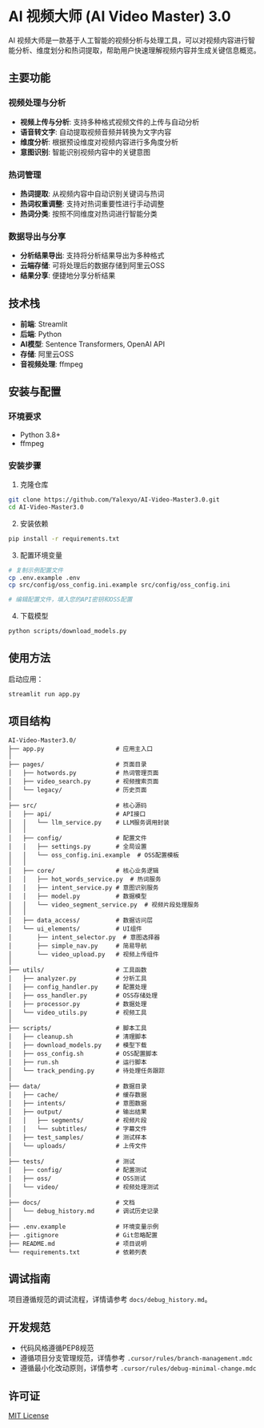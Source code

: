 # AI 视频大师 (AI Video Master) 3.0

AI 视频大师是一款基于人工智能的视频分析与处理工具，可以对视频内容进行智能分析、维度划分和热词提取，帮助用户快速理解视频内容并生成关键信息概览。

## 主要功能

### 视频处理与分析
- **视频上传与分析**: 支持多种格式视频文件的上传与自动分析
- **语音转文字**: 自动提取视频音频并转换为文字内容
- **维度分析**: 根据预设维度对视频内容进行多角度分析
- **意图识别**: 智能识别视频内容中的关键意图

### 热词管理
- **热词提取**: 从视频内容中自动识别关键词与热词
- **热词权重调整**: 支持对热词重要性进行手动调整
- **热词分类**: 按照不同维度对热词进行智能分类

### 数据导出与分享
- **分析结果导出**: 支持将分析结果导出为多种格式
- **云端存储**: 可将处理后的数据存储到阿里云OSS
- **结果分享**: 便捷地分享分析结果

## 技术栈

- **前端**: Streamlit
- **后端**: Python
- **AI模型**: Sentence Transformers, OpenAI API
- **存储**: 阿里云OSS
- **音视频处理**: ffmpeg

## 安装与配置

### 环境要求
- Python 3.8+
- ffmpeg

### 安装步骤

1. 克隆仓库
```bash
git clone https://github.com/Yalexyo/AI-Video-Master3.0.git
cd AI-Video-Master3.0
```

2. 安装依赖
```bash
pip install -r requirements.txt
```

3. 配置环境变量
```bash
# 复制示例配置文件
cp .env.example .env
cp src/config/oss_config.ini.example src/config/oss_config.ini

# 编辑配置文件，填入您的API密钥和OSS配置
```

4. 下载模型
```bash
python scripts/download_models.py
```

## 使用方法

启动应用：
```bash
streamlit run app.py
```

## 项目结构

```
AI-Video-Master3.0/
├── app.py                    # 应用主入口
│
├── pages/                    # 页面目录
│   ├── hotwords.py           # 热词管理页面
│   ├── video_search.py       # 视频搜索页面
│   └── legacy/               # 历史页面
│
├── src/                      # 核心源码
│   ├── api/                  # API接口
│   │   └── llm_service.py    # LLM服务调用封装
│   │
│   ├── config/               # 配置文件
│   │   ├── settings.py       # 全局设置
│   │   └── oss_config.ini.example  # OSS配置模板
│   │
│   ├── core/                 # 核心业务逻辑
│   │   ├── hot_words_service.py  # 热词服务
│   │   ├── intent_service.py # 意图识别服务
│   │   ├── model.py          # 数据模型
│   │   └── video_segment_service.py  # 视频片段处理服务
│   │
│   ├── data_access/          # 数据访问层
│   └── ui_elements/          # UI组件
│       ├── intent_selector.py  # 意图选择器
│       ├── simple_nav.py     # 简易导航
│       └── video_upload.py   # 视频上传组件
│
├── utils/                    # 工具函数
│   ├── analyzer.py           # 分析工具
│   ├── config_handler.py     # 配置处理
│   ├── oss_handler.py        # OSS存储处理
│   ├── processor.py          # 数据处理
│   └── video_utils.py        # 视频工具
│
├── scripts/                  # 脚本工具
│   ├── cleanup.sh            # 清理脚本
│   ├── download_models.py    # 模型下载
│   ├── oss_config.sh         # OSS配置脚本
│   ├── run.sh                # 运行脚本
│   └── track_pending.py      # 待处理任务跟踪
│
├── data/                     # 数据目录
│   ├── cache/                # 缓存数据
│   ├── intents/              # 意图数据
│   ├── output/               # 输出结果
│   │   ├── segments/         # 视频片段
│   │   └── subtitles/        # 字幕文件
│   ├── test_samples/         # 测试样本
│   └── uploads/              # 上传文件
│
├── tests/                    # 测试
│   ├── config/               # 配置测试
│   ├── oss/                  # OSS测试
│   └── video/                # 视频处理测试
│
├── docs/                     # 文档
│   └── debug_history.md      # 调试历史记录
│
├── .env.example              # 环境变量示例
├── .gitignore                # Git忽略配置
├── README.md                 # 项目说明
└── requirements.txt          # 依赖列表
```

## 调试指南

项目遵循规范的调试流程，详情请参考 `docs/debug_history.md`。

## 开发规范

- 代码风格遵循PEP8规范
- 遵循项目分支管理规范，详情参考 `.cursor/rules/branch-management.mdc`
- 遵循最小化改动原则，详情参考 `.cursor/rules/debug-minimal-change.mdc`

## 许可证

[MIT License](LICENSE)
